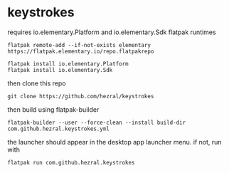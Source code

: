 # keystrokes

requires io.elementary.Platform and io.elementary.Sdk flatpak runtimes

```
flatpak remote-add --if-not-exists elementary https://flatpak.elementary.io/repo.flatpakrepo

flatpak install io.elementary.Platform
flatpak install io.elementary.Sdk
```

then clone this repo
```
git clone https://github.com/hezral/keystrokes
```

then build using flatpak-builder
```
flatpak-builder --user --force-clean --install build-dir com.github.hezral.keystrokes.yml
```

the launcher should appear in the desktop app launcher menu. if not, run with
```
flatpak run com.github.hezral.keystrokes
```

